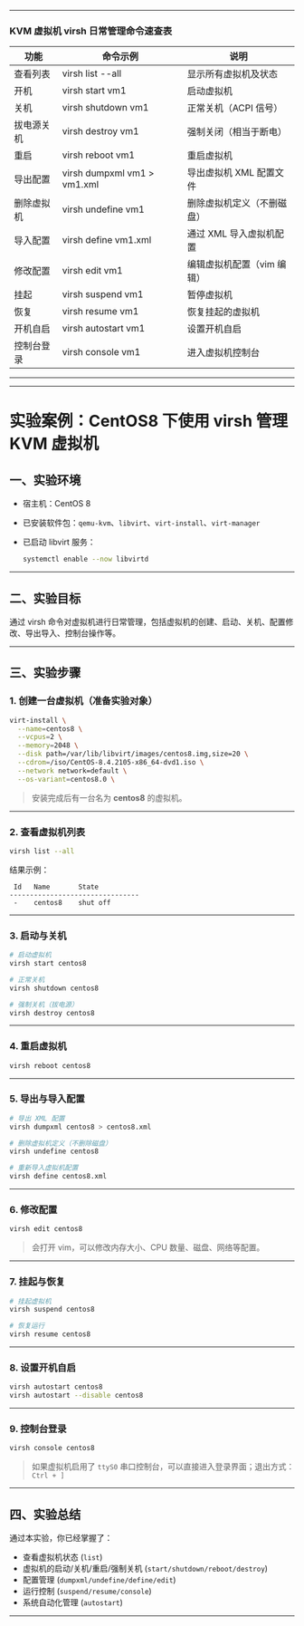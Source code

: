 <html>
<body>
<hr>
<h3>KVM 虚拟机 virsh 日常管理命令速查表</h3>

功能 | 命令示例 | 说明
-- | -- | --
查看列表 | virsh list --all | 显示所有虚拟机及状态
开机 | virsh start vm1 | 启动虚拟机
关机 | virsh shutdown vm1 | 正常关机（ACPI 信号）
拔电源关机 | virsh destroy vm1 | 强制关闭（相当于断电）
重启 | virsh reboot vm1 | 重启虚拟机
导出配置 | virsh dumpxml vm1 > vm1.xml | 导出虚拟机 XML 配置文件
删除虚拟机 | virsh undefine vm1 | 删除虚拟机定义（不删磁盘）
导入配置 | virsh define vm1.xml | 通过 XML 导入虚拟机配置
修改配置 | virsh edit vm1 | 编辑虚拟机配置（vim 编辑）
挂起 | virsh suspend vm1 | 暂停虚拟机
恢复 | virsh resume vm1 | 恢复挂起的虚拟机
开机自启 | virsh autostart vm1 | 设置开机自启
控制台登录 | virsh console vm1 | 进入虚拟机控制台


<hr>
</body>
</html>


---

# 实验案例：CentOS8 下使用 virsh 管理 KVM 虚拟机

## 一、实验环境

* 宿主机：CentOS 8
* 已安装软件包：`qemu-kvm`、`libvirt`、`virt-install`、`virt-manager`
* 已启动 libvirt 服务：

  ```bash
  systemctl enable --now libvirtd
  ```

---

## 二、实验目标

通过 virsh 命令对虚拟机进行日常管理，包括虚拟机的创建、启动、关机、配置修改、导出导入、控制台操作等。

---

## 三、实验步骤

### 1. 创建一台虚拟机（准备实验对象）

```bash
virt-install \
  --name=centos8 \
  --vcpus=2 \
  --memory=2048 \
  --disk path=/var/lib/libvirt/images/centos8.img,size=20 \
  --cdrom=/iso/CentOS-8.4.2105-x86_64-dvd1.iso \
  --network network=default \
  --os-variant=centos8.0 \
```

> 安装完成后有一台名为 **centos8** 的虚拟机。

---

### 2. 查看虚拟机列表

```bash
virsh list --all
```

结果示例：

```
 Id   Name       State
--------------------------------
 -    centos8    shut off
```

---

### 3. 启动与关机

```bash
# 启动虚拟机
virsh start centos8

# 正常关机
virsh shutdown centos8

# 强制关机（拔电源）
virsh destroy centos8
```

---

### 4. 重启虚拟机

```bash
virsh reboot centos8
```

---

### 5. 导出与导入配置

```bash
# 导出 XML 配置
virsh dumpxml centos8 > centos8.xml

# 删除虚拟机定义（不删除磁盘）
virsh undefine centos8

# 重新导入虚拟机配置
virsh define centos8.xml
```

---

### 6. 修改配置

```bash
virsh edit centos8
```

> 会打开 vim，可以修改内存大小、CPU 数量、磁盘、网络等配置。

---

### 7. 挂起与恢复

```bash
# 挂起虚拟机
virsh suspend centos8

# 恢复运行
virsh resume centos8
```

---

### 8. 设置开机自启

```bash
virsh autostart centos8
virsh autostart --disable centos8
```

---

### 9. 控制台登录

```bash
virsh console centos8
```

> 如果虚拟机启用了 `ttyS0` 串口控制台，可以直接进入登录界面；退出方式：`Ctrl + ]`

---

## 四、实验总结

通过本实验，你已经掌握了：

* 查看虚拟机状态 (`list`)
* 虚拟机的启动/关机/重启/强制关机 (`start/shutdown/reboot/destroy`)
* 配置管理 (`dumpxml/undefine/define/edit`)
* 运行控制 (`suspend/resume/console`)
* 系统自动化管理 (`autostart`)

---

